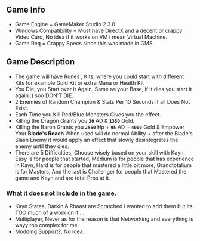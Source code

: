 ## Game Info
- Game Engine = GameMaker Studio 2.3.0
- Windows Compatibility = Must have DirectX and a decent or crappy Video Card, No idea if it works on VM i mean Virtual Machine.
- Game Req = Crappy Specs since this was made in GMS.

## Game Description
- The game will have Runes , Kits, where you could start with different Kits for example Gold Kit or extra Mana or Health Kit
- You Die, you Start over it Again. Same as your Base, if it dies you start it again :) soo DON'T DIE.
- 2 Enemies of Random Champion & Stats Per 10 Seconds if all Does Not Exist.
- Each Time you Kill Red/Blue Monsters Gives you the effect.
- Killing the Dragon Grants you **`20`** AD & **`1350`** Gold.
- Killing the Baron Grants you **`2550`** Hp + **`95`** AD + **`4000`** Gold & Empower Your **Blade's Reach** When used will do normal Ability + after the Blade's Slash Enemy it would apply an effect that slowly desintegrates the enemy until they dies.
- There are 5 Difficulties, Choose wisely based on your skill with Kayn, Easy is for people that started, Medium is for people that has experience in Kayn, Hard is for people that mastered a little bit more, Grandtotalium is for Masters, And the last is Challenger for people that Mastered the game and Kayn and are total Pros at it.

### What it does not Include in the game.
- Kayn States, Darkin & Rhaast are Scratched i wanted to add them but its TOO much of a work on it....
- Multiplayer, Never as for the reason is that Networking and everything is wayy too complex for me.
- Modding Support?, No idea.
